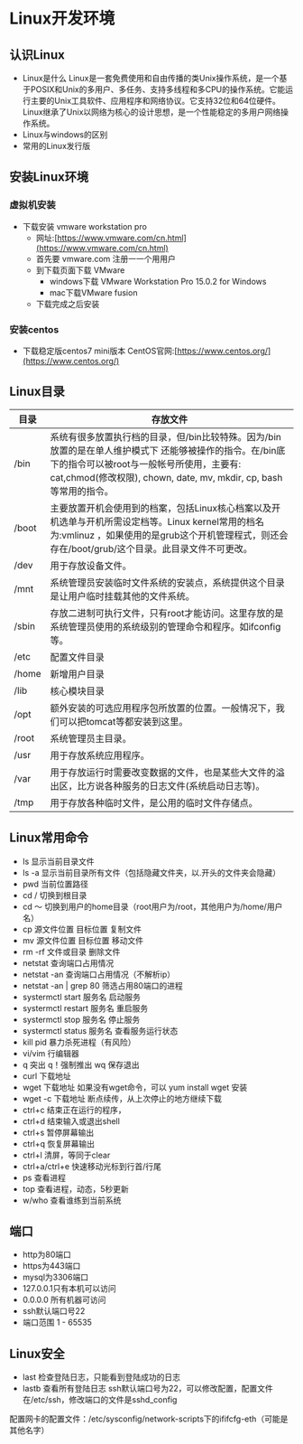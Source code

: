 # Linux开发环境
## 认识Linux
- Linux是什么
Linux是一套免费使用和自由传播的类Unix操作系统，是一个基于POSIX和Unix的多用户、多任务、支持多线程和多CPU的操作系统。它能运行主要的Unix工具软件、应用程序和网络协议。它支持32位和64位硬件。Linux继承了Unix以网络为核心的设计思想，是一个性能稳定的多用户网络操作系统。
- Linux与windows的区别
- 常用的Linux发行版
## 安装Linux环境
### 虚拟机安装
- 下载安装 vmware workstation pro
  - ⽹址:[https://www.vmware.com/cn.html](https://www.vmware.com/cn.html)
  - 首先要 vmware.com 注册⼀一个⽤用户
  - 到下载⻚面下载 VMware
    - windows下载 VMware Workstation Pro 15.0.2 for Windows
    - mac下载VMware fusion
  - 下载完成之后安装
### 安装centos
- 下载稳定版centos7 mini版本 CentOS官网:[https://www.centos.org/](https://www.centos.org/)
## Linux目录
| 目录 | 存放文件 |
|---|---|
| /bin | 系统有很多放置执行档的目录，但/bin比较特殊。因为/bin放置的是在单人维护模式下 还能够被操作的指令。在/bin底下的指令可以被root与一般帐号所使用，主要有: cat,chmod(修改权限), chown, date, mv, mkdir, cp, bash等常用的指令。 |
| /boot | 主要放置开机会使⽤到的档案，包括Linux核心档案以及开机选单与开机所需设定档等。Linux kernel常⽤的档名为:vmlinuz ，如果使⽤的是grub这个开机管理程式，则还会存在/boot/grub/这个目录。此目录文件不可更改。 |
| /dev | ⽤于存放设备⽂件。 |
| /mnt | 系统管理员安装临时文件系统的安装点，系统提供这个目录是让⽤户临时挂载其他的文件系统。 |
| /sbin | 存放二进制可执行文件，只有root才能访问。这里存放的是系统管理员使用的系统级别的管理命令和程序。如ifconfig等。 |
| /etc | 配置文件目录 |
| /home | 新增用户目录 |
| /lib | 核心模块目录 |
| /opt | 额外安装的可选应用程序包所放置的位置。一般情况下，我们可以把tomcat等都安装到这里。 |
| /root | 系统管理员主目录。|
| /usr | 用于存放系统应用程序。|
| /var | ⽤于存放运行时需要改变数据的文件，也是某些大文件的溢出区，⽐方说各种服务的日志文件(系统启动日志等)。 |
| /tmp | 用于存放各种临时文件，是公用的临时文件存储点。 |

## Linux常用命令
- ls 显示当前目录文件
- ls -a 显示当前目录所有文件（包括隐藏文件夹，以.开头的文件夹会隐藏）
- pwd 当前位置路径
- cd / 切换到根目录
- cd ～ 切换到用户的home目录（root用户为/root，其他用户为/home/用户名）
- cp 源文件位置 目标位置  复制文件
- mv 源文件位置 目标位置  移动文件
- rm -rf 文件或目录  删除文件
- netstat 查询端口占用情况
- netstat -an 查询端口占用情况（不解析ip）
- netstat -an | grep 80 筛选占用80端口的进程
- systermctl start 服务名 启动服务
- systermctl restart 服务名 重启服务
- systermctl stop 服务名 停止服务
- systermctl status 服务名 查看服务运行状态
- kill pid 暴力杀死进程（有风险）
- vi/vim 行编辑器
- q 突出 q！强制推出 wq 保存退出
- curl 下载地址
- wget 下载地址  如果没有wget命令，可以 yum install wget 安装
- wget -c 下载地址   断点续传，从上次停止的地方继续下载
- ctrl+c 结束正在运行的程序，
- ctrl+d 结束输入或退出shell
- ctrl+s 暂停屏幕输出
- ctrl+q 恢复屏幕输出
- ctrl+l 清屏，等同于clear
- ctrl+a/ctrl+e 快速移动光标到行首/行尾
- ps 查看进程
- top 查看进程，动态，5秒更新
- w/who 查看谁练到当前系统

## 端口
- http为80端口
- https为443端口
- mysql为3306端口
- 127.0.0.1只有本机可以访问
- 0.0.0.0 所有机器可访问
- ssh默认端口号22
- 端口范围 1 - 65535

## Linux安全
- last 检查登陆日志，只能看到登陆成功的日志
- lastb 查看所有登陆日志
ssh默认端口号为22，可以修改配置，配置文件在/etc/ssh，修改端口的文件是sshd_config 

配置网卡的配置文件：/etc/sysconfig/network-scripts下的ififcfg-eth（可能是其他名字）

